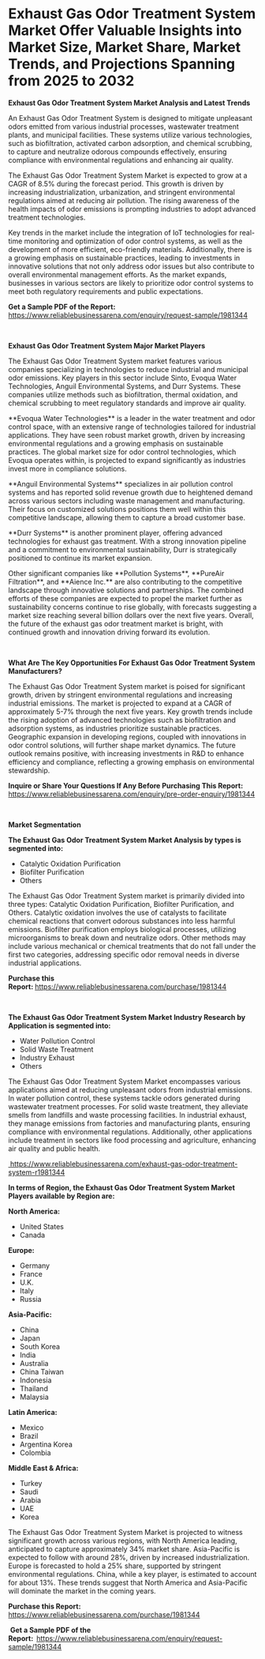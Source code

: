 <p><h1>Exhaust Gas Odor Treatment System Market Offer Valuable Insights into Market Size, Market Share, Market Trends, and Projections Spanning from 2025 to 2032</h1></p><p><strong>Exhaust Gas Odor Treatment System Market Analysis and Latest Trends</strong></p>
<p><p>An Exhaust Gas Odor Treatment System is designed to mitigate unpleasant odors emitted from various industrial processes, wastewater treatment plants, and municipal facilities. These systems utilize various technologies, such as biofiltration, activated carbon adsorption, and chemical scrubbing, to capture and neutralize odorous compounds effectively, ensuring compliance with environmental regulations and enhancing air quality.</p><p>The Exhaust Gas Odor Treatment System Market is expected to grow at a CAGR of 8.5% during the forecast period. This growth is driven by increasing industrialization, urbanization, and stringent environmental regulations aimed at reducing air pollution. The rising awareness of the health impacts of odor emissions is prompting industries to adopt advanced treatment technologies. </p><p>Key trends in the market include the integration of IoT technologies for real-time monitoring and optimization of odor control systems, as well as the development of more efficient, eco-friendly materials. Additionally, there is a growing emphasis on sustainable practices, leading to investments in innovative solutions that not only address odor issues but also contribute to overall environmental management efforts. As the market expands, businesses in various sectors are likely to prioritize odor control systems to meet both regulatory requirements and public expectations.</p></p>
<p><strong>Get a Sample PDF of the Report:&nbsp;</strong> <a href="https://www.reliablebusinessarena.com/enquiry/request-sample/1981344?utm_campaign=3008&utm_medium=2&utm_source=Github&utm_content=ia&utm_term=12042025&utm_id=exhaust-gas-odor-treatment-system">https://www.reliablebusinessarena.com/enquiry/request-sample/1981344</a></p>
<p>&nbsp;</p>
<p><strong>Exhaust Gas Odor Treatment System Major Market Players</strong></p>
<p><p>The Exhaust Gas Odor Treatment System market features various companies specializing in technologies to reduce industrial and municipal odor emissions. Key players in this sector include Sinto, Evoqua Water Technologies, Anguil Environmental Systems, and Durr Systems. These companies utilize methods such as biofiltration, thermal oxidation, and chemical scrubbing to meet regulatory standards and improve air quality.</p><p>**Evoqua Water Technologies** is a leader in the water treatment and odor control space, with an extensive range of technologies tailored for industrial applications. They have seen robust market growth, driven by increasing environmental regulations and a growing emphasis on sustainable practices. The global market size for odor control technologies, which Evoqua operates within, is projected to expand significantly as industries invest more in compliance solutions.</p><p>**Anguil Environmental Systems** specializes in air pollution control systems and has reported solid revenue growth due to heightened demand across various sectors including waste management and manufacturing. Their focus on customized solutions positions them well within this competitive landscape, allowing them to capture a broad customer base.</p><p>**Durr Systems** is another prominent player, offering advanced technologies for exhaust gas treatment. With a strong innovation pipeline and a commitment to environmental sustainability, Durr is strategically positioned to continue its market expansion.</p><p>Other significant companies like **Pollution Systems**, **PureAir Filtration**, and **Aience Inc.** are also contributing to the competitive landscape through innovative solutions and partnerships. The combined efforts of these companies are expected to propel the market further as sustainability concerns continue to rise globally, with forecasts suggesting a market size reaching several billion dollars over the next five years. Overall, the future of the exhaust gas odor treatment market is bright, with continued growth and innovation driving forward its evolution.</p></p>
<p>&nbsp;</p>
<p><strong>What Are The Key Opportunities For Exhaust Gas Odor Treatment System Manufacturers?</strong></p>
<p><p>The Exhaust Gas Odor Treatment System market is poised for significant growth, driven by stringent environmental regulations and increasing industrial emissions. The market is projected to expand at a CAGR of approximately 5-7% through the next five years. Key growth trends include the rising adoption of advanced technologies such as biofiltration and adsorption systems, as industries prioritize sustainable practices. Geographic expansion in developing regions, coupled with innovations in odor control solutions, will further shape market dynamics. The future outlook remains positive, with increasing investments in R&D to enhance efficiency and compliance, reflecting a growing emphasis on environmental stewardship.</p></p>
<p><strong>Inquire or Share Your Questions If Any Before Purchasing This Report:</strong> <a href="https://www.reliablebusinessarena.com/enquiry/pre-order-enquiry/1981344?utm_campaign=3008&utm_medium=2&utm_source=Github&utm_content=ia&utm_term=12042025&utm_id=exhaust-gas-odor-treatment-system">https://www.reliablebusinessarena.com/enquiry/pre-order-enquiry/1981344</a></p>
<p>&nbsp;</p>
<p><strong>Market Segmentation</strong></p>
<p><strong>The Exhaust Gas Odor Treatment System Market Analysis by types is segmented into:</strong></p>
<p><ul><li>Catalytic Oxidation Purification</li><li>Biofilter Purification</li><li>Others</li></ul></p>
<p><p>The Exhaust Gas Odor Treatment System market is primarily divided into three types: Catalytic Oxidation Purification, Biofilter Purification, and Others. Catalytic oxidation involves the use of catalysts to facilitate chemical reactions that convert odorous substances into less harmful emissions. Biofilter purification employs biological processes, utilizing microorganisms to break down and neutralize odors. Other methods may include various mechanical or chemical treatments that do not fall under the first two categories, addressing specific odor removal needs in diverse industrial applications.</p></p>
<p><strong>Purchase this Report:&nbsp;</strong><a href="https://www.reliablebusinessarena.com/purchase/1981344?utm_campaign=3008&utm_medium=2&utm_source=Github&utm_content=ia&utm_term=12042025&utm_id=exhaust-gas-odor-treatment-system">https://www.reliablebusinessarena.com/purchase/1981344</a></p>
<p>&nbsp;</p>
<p><strong>The Exhaust Gas Odor Treatment System Market Industry Research by Application is segmented into:</strong></p>
<p><ul><li>Water Pollution Control</li><li>Solid Waste Treatment</li><li>Industry Exhaust</li><li>Others</li></ul></p>
<p><p>The Exhaust Gas Odor Treatment System Market encompasses various applications aimed at reducing unpleasant odors from industrial emissions. In water pollution control, these systems tackle odors generated during wastewater treatment processes. For solid waste treatment, they alleviate smells from landfills and waste processing facilities. In industrial exhaust, they manage emissions from factories and manufacturing plants, ensuring compliance with environmental regulations. Additionally, other applications include treatment in sectors like food processing and agriculture, enhancing air quality and public health.</p></p>
<p><a href="https://www.reliablebusinessarena.com/exhaust-gas-odor-treatment-system-r1981344?utm_campaign=3008&utm_medium=2&utm_source=Github&utm_content=ia&utm_term=12042025&utm_id=exhaust-gas-odor-treatment-system">&nbsp;https://www.reliablebusinessarena.com/exhaust-gas-odor-treatment-system-r1981344</a></p>
<p><strong>In terms of Region, the Exhaust Gas Odor Treatment System Market Players available by Region are:</strong></p>
<p>
    <p> <strong> North America: </strong>
        <ul>
            <li>United States</li>
            <li>Canada</li>
        </ul>
        </p> 
    <p> <strong> Europe: </strong>
        <ul>
            <li>Germany</li>
            <li>France</li>
            <li>U.K.</li>
            <li>Italy</li>
            <li>Russia</li>
        </ul>
        </p> 
    <p> <strong> Asia-Pacific: </strong>
        <ul>
            <li>China</li>
            <li>Japan</li>
            <li>South Korea</li>
            <li>India</li>
            <li>Australia</li>
            <li>China Taiwan</li>
            <li>Indonesia</li>
            <li>Thailand</li>
            <li>Malaysia</li>
        </ul>
        </p> 
    <p> <strong> Latin America: </strong>
        <ul>
            <li>Mexico</li>
            <li>Brazil</li>
            <li>Argentina Korea</li>
            <li>Colombia</li>
        </ul>
        </p> 
    <p> <strong> Middle East & Africa: </strong>
        <ul>
            <li>Turkey</li>
            <li>Saudi</li>
            <li>Arabia</li>
            <li>UAE</li>
            <li>Korea</li>
        </ul>
    </p>
    </p>
<p><p>The Exhaust Gas Odor Treatment System Market is projected to witness significant growth across various regions, with North America leading, anticipated to capture approximately 34% market share. Asia-Pacific is expected to follow with around 28%, driven by increased industrialization. Europe is forecasted to hold a 25% share, supported by stringent environmental regulations. China, while a key player, is estimated to account for about 13%. These trends suggest that North America and Asia-Pacific will dominate the market in the coming years.</p></p>
<p><strong>Purchase this Report: </strong><a href="https://www.reliablebusinessarena.com/purchase/1981344?utm_campaign=3008&utm_medium=2&utm_source=Github&utm_content=ia&utm_term=12042025&utm_id=exhaust-gas-odor-treatment-system">https://www.reliablebusinessarena.com/purchase/1981344</a></p>
<p>&nbsp;<strong>Get a Sample PDF of the Report:&nbsp;&nbsp;</strong><a href="https://www.reliablebusinessarena.com/enquiry/request-sample/1981344?utm_campaign=3008&utm_medium=2&utm_source=Github&utm_content=ia&utm_term=12042025&utm_id=exhaust-gas-odor-treatment-system">https://www.reliablebusinessarena.com/enquiry/request-sample/1981344</a></p>
<p><strong></strong></p>
<p><p></p><p></p><p></p></p>